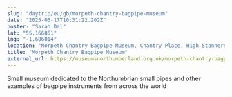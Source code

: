 ```yaml
---
slug: "daytrip/eu/gb/morpeth-chantry-bagpipe-museum"
date: "2025-06-17T10:31:22.202Z"
poster: "Sarah Dal"
lat: "55.166851"
lng: "-1.686814"
location: "Morpeth Chantry Bagpipe Museum, Chantry Place, High Stanners, Morpeth, Northumberland, NE61 1PD"
title: "Morpeth Chantry Bagpipe Museum"
external_url: https://museumsnorthumberland.org.uk/morpeth-chantry-bagpipe-museum/
---
```

Small museum dedicated to the Northumbrian small pipes and other examples of bagpipe instruments from across the world